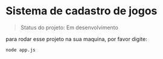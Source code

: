 # Sistema de cadastro de jogos 

> Status do projeto: Em desenvolvimento

para rodar esse projeto na sua maquina, por favor digite:

```
node app.js
```
